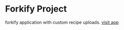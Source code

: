 ﻿# Forkify Project

forkify application with custom recipe uploads. [visit app](https://forkity-zedan.netlify.app/)
